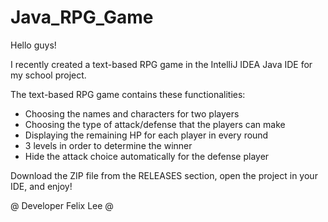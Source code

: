# Java_RPG_Game
Hello guys!

I recently created a text-based RPG game in the IntelliJ IDEA Java IDE for my school project.

The text-based RPG game contains these functionalities:

* Choosing the names and characters for two players
* Choosing the type of attack/defense that the players can make
* Displaying the remaining HP for each player in every round
* 3 levels in order to determine the winner
* Hide the attack choice automatically for the defense player

Download the ZIP file from the RELEASES section, open the project in your IDE, and enjoy!

@ Developer Felix Lee @
